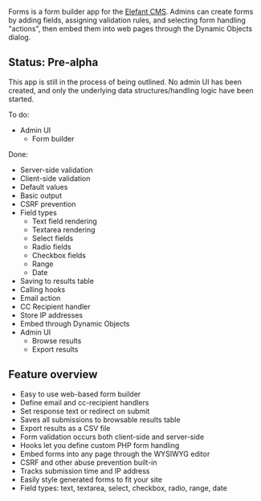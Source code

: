 Forms is a form builder app for the [Elefant CMS](http://www.elefantcms.com/).
Admins can create forms by adding fields, assigning validation rules, and
selecting form handling "actions", then embed them into web pages through
the Dynamic Objects dialog.

## Status: Pre-alpha

This app is still in the process of being outlined. No admin UI has been
created, and only the underlying data structures/handling logic have been
started.

To do:

* Admin UI
  * Form builder

Done:

* Server-side validation
* Client-side validation
* Default values
* Basic output
* CSRF prevention
* Field types
  * Text field rendering
  * Textarea rendering
  * Select fields
  * Radio fields
  * Checkbox fields
  * Range
  * Date
* Saving to results table
* Calling hooks
* Email action
* CC Recipient handler
* Store IP addresses
* Embed through Dynamic Objects
* Admin UI
  * Browse results
  * Export results

## Feature overview

* Easy to use web-based form builder
* Define email and cc-recipient handlers
* Set response text or redirect on submit
* Saves all submissions to browsable results table
* Export results as a CSV file
* Form validation occurs both client-side and server-side
* Hooks let you define custom PHP form handling
* Embed forms into any page through the WYSIWYG editor
* CSRF and other abuse prevention built-in
* Tracks submission time and IP address
* Easily style generated forms to fit your site
* Field types: text, textarea, select, checkbox, radio, range, date

